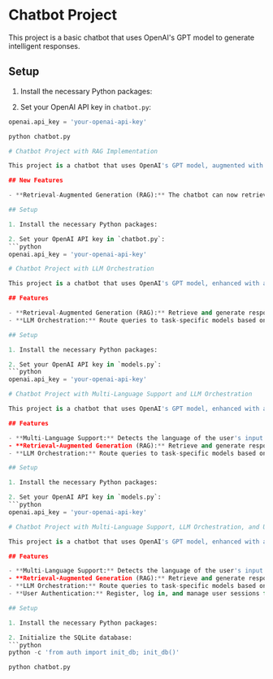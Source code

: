 # Chatbot Project
This project is a basic chatbot that uses OpenAI's GPT model to generate intelligent responses.

## Setup

1. Install the necessary Python packages:

2. Set your OpenAI API key in `chatbot.py`:
```python
openai.api_key = 'your-openai-api-key'

python chatbot.py

# Chatbot Project with RAG Implementation

This project is a chatbot that uses OpenAI's GPT model, augmented with a retrieval mechanism to generate intelligent responses based on a specific knowledge base.

## New Features

- **Retrieval-Augmented Generation (RAG):** The chatbot can now retrieve relevant passages from a predefined knowledge base and use them to generate contextually accurate responses.

## Setup

1. Install the necessary Python packages:

2. Set your OpenAI API key in `chatbot.py`:
```python
openai.api_key = 'your-openai-api-key'

# Chatbot Project with LLM Orchestration

This project is a chatbot that uses OpenAI's GPT model, enhanced with a router that directs user queries to specific task-based models.

## Features

- **Retrieval-Augmented Generation (RAG):** Retrieve and generate responses based on a predefined knowledge base.
- **LLM Orchestration:** Route queries to task-specific models based on the nature of the query (e.g., factual, creative, sentiment analysis).

## Setup

1. Install the necessary Python packages:

2. Set your OpenAI API key in `models.py`:
```python
openai.api_key = 'your-openai-api-key'

# Chatbot Project with Multi-Language Support and LLM Orchestration

This project is a chatbot that uses OpenAI's GPT model, enhanced with a router that directs user queries to specific task-based models, and now supports multiple languages.

## Features

- **Multi-Language Support:** Detects the language of the user's input and responds in the same language.
- **Retrieval-Augmented Generation (RAG):** Retrieve and generate responses based on a predefined knowledge base.
- **LLM Orchestration:** Route queries to task-specific models based on the nature of the query (e.g., factual, creative, sentiment analysis).

## Setup

1. Install the necessary Python packages:

2. Set your OpenAI API key in `models.py`:
```python
openai.api_key = 'your-openai-api-key'

# Chatbot Project with Multi-Language Support, LLM Orchestration, and User Authentication

This project is a chatbot that uses OpenAI's GPT model, enhanced with a router that directs user queries to specific task-based models, and supports multiple languages. It also includes user authentication for a personalized experience.

## Features

- **Multi-Language Support:** Detects the language of the user's input and responds in the same language.
- **Retrieval-Augmented Generation (RAG):** Retrieve and generate responses based on a predefined knowledge base.
- **LLM Orchestration:** Route queries to task-specific models based on the nature of the query (e.g., factual, creative, sentiment analysis).
- **User Authentication:** Register, log in, and manage user sessions for a personalized chat experience.

## Setup

1. Install the necessary Python packages:

2. Initialize the SQLite database:
```python
python -c 'from auth import init_db; init_db()'

python chatbot.py
